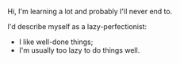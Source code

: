 Hi, I'm learning a lot and probably I'll never end to.

I'd describe myself as a lazy-perfectionist:
- I like well-done things;
- I'm usually too lazy to do things well.
